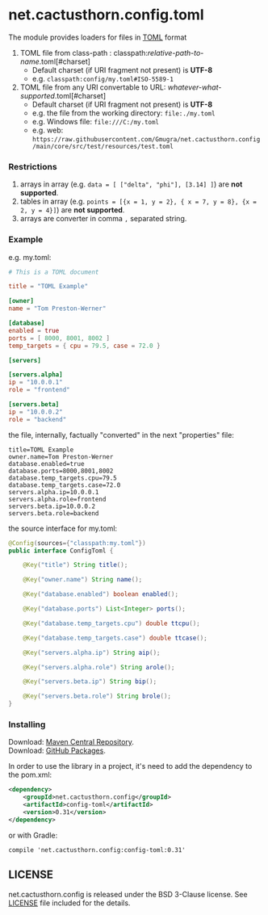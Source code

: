 # net.cactusthorn.config.toml
The module provides loaders for files in [TOML](https://toml.io) format

1. TOML file from class-path : classpath:*relative-path-to-name*.toml[#charset]
   - Default charset (if URI fragment not present) is **UTF-8**
   - e.g. `classpath:config/my.toml#ISO-5589-1`
1. TOML file from any URI convertable to URL: *whatever-what-supported*.toml[#charset]
   - Default charset (if URI fragment not present) is **UTF-8**
   - e.g. the file from the working directory: `file:./my.toml`
   - e.g. Windows file: `file:///C:/my.toml`
   - e.g. web: `https://raw.githubusercontent.com/Gmugra/net.cactusthorn.config/main/core/src/test/resources/test.toml`

### Restrictions
1. arrays in array (e.g. `data = [ ["delta", "phi"], [3.14] ]`) are **not supported**.
2. tables in array (e.g. `points = [{x = 1, y = 2}, { x = 7, y = 8}, {x = 2, y = 4}]`) are **not supported**.
3. arrays are converter in comma `,` separated string.

### Example
e.g. 
my.toml:
```toml
# This is a TOML document

title = "TOML Example"

[owner]
name = "Tom Preston-Werner"

[database]
enabled = true
ports = [ 8000, 8001, 8002 ]
temp_targets = { cpu = 79.5, case = 72.0 }

[servers]

[servers.alpha]
ip = "10.0.0.1"
role = "frontend"

[servers.beta]
ip = "10.0.0.2"
role = "backend"
```
the file, internally, factually "converted" in the next "properties" file:
```properties
title=TOML Example
owner.name=Tom Preston-Werner
database.enabled=true
database.ports=8000,8001,8002
database.temp_targets.cpu=79.5
database.temp_targets.case=72.0
servers.alpha.ip=10.0.0.1
servers.alpha.role=frontend
servers.beta.ip=10.0.0.2
servers.beta.role=backend
```
the source interface for my.toml:
```java
@Config(sources={"classpath:my.toml"})
public interface ConfigToml {

    @Key("title") String title();

    @Key("owner.name") String name();

    @Key("database.enabled") boolean enabled();

    @Key("database.ports") List<Integer> ports();

    @Key("database.temp_targets.cpu") double ttcpu();

    @Key("database.temp_targets.case") double ttcase();

    @Key("servers.alpha.ip") String aip();

    @Key("servers.alpha.role") String arole();

    @Key("servers.beta.ip") String bip();

    @Key("servers.beta.role") String brole();
}
```

### Installing
Download: [Maven Central Repository](https://search.maven.org/search?q=g:net.cactusthorn.config).   
Download: [GitHub Packages](https://github.com/Gmugra?tab=packages&repo_name=net.cactusthorn.config).

In order to use the library in a project, it's need to add the dependency to the pom.xml:
```xml
<dependency>
    <groupId>net.cactusthorn.config</groupId>
    <artifactId>config-toml</artifactId>
    <version>0.31</version>
</dependency>
```
or with Gradle:
```
compile 'net.cactusthorn.config:config-toml:0.31'
```

## LICENSE
net.cactusthorn.config is released under the BSD 3-Clause license. See [LICENSE](https://github.com/Gmugra/net.cactusthorn.config/blob/main/LICENSE) file included for the details.


